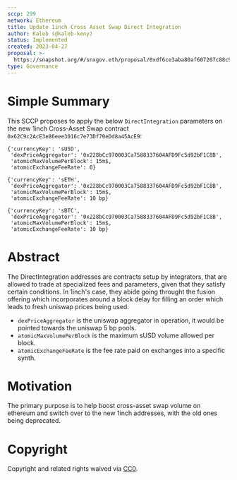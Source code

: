 ```yaml
---
sccp: 299
network: Ethereum
title: Update 1inch Cross Asset Swap Direct Integration
author: Kaleb (@kaleb-keny)
status: Implemented
created: 2023-04-27
proposal: >-
  https://snapshot.org/#/snxgov.eth/proposal/0xdf6ce3aba80af607207c88c9132cfe49dfa1384b13d51241f8bcdbe7c3399ba6
type: Governance
---
```


# Simple Summary

This SCCP proposes to apply the below `DirectIntegration` parameters on the new 1inch Cross-Asset Swap contract `0x62C9c2AcE3e86eee3016c7e73Df70eDd8a45AcE9`:

```
{'currencyKey': 'sUSD',
 'dexPriceAggregator': '0x228bCc970003Ca7588337604AFD9Fc5d92bF1C8B',
 'atomicMaxVolumePerBlock': 15m$,
 'atomicExchangeFeeRate': 0}

{'currencyKey': 'sETH',
 'dexPriceAggregator': '0x228bCc970003Ca7588337604AFD9Fc5d92bF1C8B',
 'atomicMaxVolumePerBlock': 15m$,
 'atomicExchangeFeeRate': 10 bp}

{'currencyKey': 'sBTC',
 'dexPriceAggregator': '0x228bCc970003Ca7588337604AFD9Fc5d92bF1C8B',
 'atomicMaxVolumePerBlock': 15m$,
 'atomicExchangeFeeRate': 10 bp}
```

# Abstract

The DirectIntegration addresses are contracts setup by integrators, that are allowed to trade at specialized fees and parameters, given that they satisfy certain conditions. In 1inch's case, they abide going throught the fusion offering which incorporates around a block delay for filling an order which leads to fresh uniswap prices being used:
- `dexPriceAggregator` is the uniswap aggregator in operation, it would be pointed towards the uniswap 5 bp pools.
- `atomicMaxVolumePerBlock` is the maximum sUSD volume allowed per block.
- `atomicExchangeFeeRate` is the fee rate paid on exchanges into a specific synth.


# Motivation

The primary purpose is to help boost cross-asset swap volume on ethereum and switch over to the new 1inch addresses, with the old ones being deprecated.


# Copyright

Copyright and related rights waived via [CC0](https://creativecommons.org/publicdomain/zero/1.0/).
